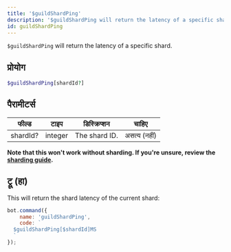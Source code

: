 ```yaml
---
title: '$guildShardPing'
description: '$guildShardPing will return the latency of a specific shard.'
id: guildShardPing
---
```


`$guildShardPing` will return the latency of a specific shard.

## प्रोयोग

```php
$guildShardPing[shardId?]
```

## पैरामीटर्स

| फील्ड    | टाइप    | डिस्क्रिप्शन  |    चाहिए     |
| -------- | ------- | ------------- |:------------:|
| shardId? | integer | The shard ID. | असत्य (नहीं) |

**Note that this won't work without sharding. If you're unsure, review the [sharding guide](../../guides/Client/6sharding.md).**

## ट्रू (हा)

This will return the shard latency of the current shard:

```javascript
bot.command({
    name: 'guildShardPing',
    code: `
  $guildShardPing[$shardId]MS
  `
});
```
